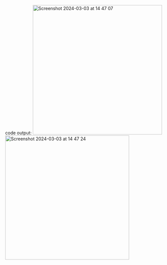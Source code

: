 code output:
<img width="412" alt="Screenshot 2024-03-03 at 14 47 07" src="https://github.com/julianaandruk/encryption-decryption-c-/assets/151634294/cc5ae825-829e-446a-9be9-1c8d6be24c9e">
<img width="395" alt="Screenshot 2024-03-03 at 14 47 24" src="https://github.com/julianaandruk/encryption-decryption-c-/assets/151634294/4cb629fb-bd1e-4984-b9a9-ffa670e20f87">
